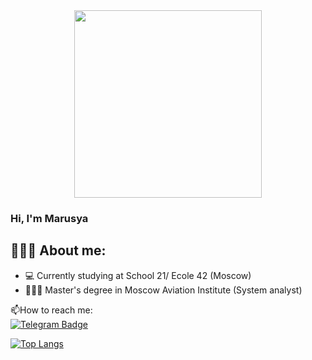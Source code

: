 <div id="header" align="center">
  <img src="https://media.giphy.com/media/GYtblmdLnemlO/giphy.gif" width="300"/>
</div>

### Hi, I'm Marusya

## 👩🏼‍💻 About me:
+ 💻 Currently studying at School 21/ Ecole 42 (Moscow)
+ 🧑🏻‍🎓 Master's degree in Moscow Aviation Institute (System analyst)

:mailbox:How to reach me: \
[![Telegram Badge](https://img.shields.io/badge/-rakitusya-blue?style=flat&logo=Telegram&logoColor=white)](https://t.me/username)

[![Top Langs](https://github-readme-stats.vercel.app/api/top-langs/?username=dobrosha&layout=compact&theme=vision-friendly-dark)](https://github.com/anuraghazra/github-readme-stats)

<img src="https://komarev.com/ghpvc/?username=dobrosha&style=flat-square&color=blue" alt=""/>
<!--
**dobrosha/dobrosha** is a ✨ _special_ ✨ repository because its `README.md` (this file) appears on your GitHub profile.

Here are some ideas to get you started:

- 🔭 I’m currently working on ...
- 🌱 I’m currently learning ...
- 👯 I’m looking to collaborate on ...
- 🤔 I’m looking for help with ...
- 💬 Ask me about ...
- 📫 How to reach me: ...
- 😄 Pronouns: ...
- ⚡ Fun fact: ...
-->
